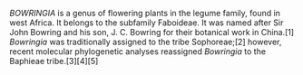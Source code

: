 _BOWRINGIA_ is a genus of flowering plants in the legume family, found in west Africa. It belongs to the subfamily Faboideae. It was named after Sir John Bowring and his son, J. C. Bowring for their botanical work in China.[1] _Bowringia_ was traditionally assigned to the tribe Sophoreae;[2] however, recent molecular phylogenetic analyses reassigned _Bowringia_ to the Baphieae tribe.[3][4][5]
